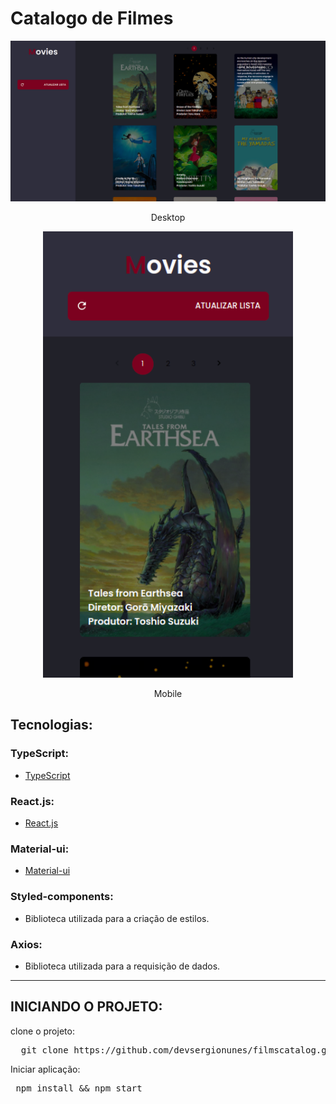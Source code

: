 # Catalogo de Filmes

<div align='center'>
  <img src="public/images/desktop.png"></img>
  <p>Desktop</p>
</div>

<div align='center' >
  <img src="public/images/mobile.png" width="400"></img>
  <p>Mobile</p>
</div>

## Tecnologias:

### TypeScript:

- [TypeScript](https://www.typescriptlang.org/)

### React.js:

- [React.js](https://reactjs.org/)

### Material-ui:

- [Material-ui](https://material-ui.com/)

### Styled-components:

- Biblioteca utilizada para a criação de estilos.

### Axios:

- Biblioteca utilizada para a requisição de dados.
<hr>

## INICIANDO O PROJETO:

clone o projeto:

<pre>
  git clone https://github.com/devsergionunes/filmscatalog.git
</pre>

Iniciar aplicação:

<pre>
 npm install && npm start
</pre>
